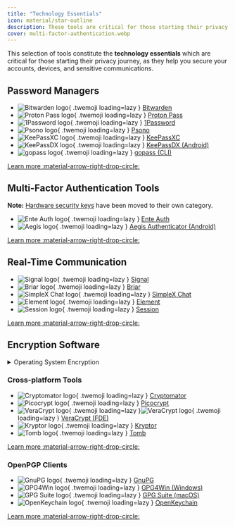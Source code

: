 ```yaml
---
title: "Technology Essentials"
icon: material/star-outline
description: These tools are critical for those starting their privacy journey as they help you secure your accounts and devices.
cover: multi-factor-authentication.webp
---
```

This selection of tools constitute the **technology essentials** which are critical for those starting their privacy journey, as they help you secure your accounts, devices, and sensitive communications.

## Password Managers

<div class="grid cards" markdown>

- ![Bitwarden logo](../assets/img/password-management/bitwarden.svg){ .twemoji loading=lazy } [Bitwarden](passwords.md#bitwarden)
- ![Proton Pass logo](../assets/img/password-management/protonpass.svg){ .twemoji loading=lazy } [Proton Pass](passwords.md#proton-pass)
- ![1Password logo](../assets/img/password-management/1password.svg){ .twemoji loading=lazy } [1Password](passwords.md#1password)
- ![Psono logo](../assets/img/password-management/psono.svg){ .twemoji loading=lazy } [Psono](passwords.md#psono)
- ![KeePassXC logo](../assets/img/password-management/keepassxc.svg){ .twemoji loading=lazy } [KeePassXC](passwords.md#keepassxc)
- ![KeePassDX logo](../assets/img/password-management/keepassdx.svg){ .twemoji loading=lazy } [KeePassDX (Android)](passwords.md#keepassdx-android)
- ![gopass logo](../assets/img/password-management/gopass.svg){ .twemoji loading=lazy } [gopass (CLI)](passwords.md#gopass-cli)

</div>

[Learn more :material-arrow-right-drop-circle:](passwords.md)

## Multi-Factor Authentication Tools

**Note:** [Hardware security keys](../security-keys.md) have been moved to their own category.

<div class="grid cards" markdown>

- ![Ente Auth logo](../assets/img/multi-factor-authentication/ente-auth.svg){ .twemoji loading=lazy } [Ente Auth](multi-factor-authentication.md#ente-auth)
- ![Aegis logo](../assets/img/multi-factor-authentication/aegis.png){ .twemoji loading=lazy } [Aegis Authenticator (Android)](multi-factor-authentication.md#aegis-authenticator-android)

</div>

[Learn more :material-arrow-right-drop-circle:](multi-factor-authentication.md)

## Real-Time Communication

<div class="grid cards" markdown>

- ![Signal logo](../assets/img/messengers/signal.svg){ .twemoji loading=lazy } [Signal](real-time-communication.md#signal)
- ![Briar logo](../assets/img/messengers/briar.svg){ .twemoji loading=lazy } [Briar](real-time-communication.md#briar)
- ![SimpleX Chat logo](../assets/img/messengers/simplex.svg){ .twemoji loading=lazy } [SimpleX Chat](real-time-communication.md#simplex-chat)
- ![Element logo](../assets/img/messengers/element.svg){ .twemoji loading=lazy } [Element](real-time-communication.md#element)
- ![Session logo](../assets/img/messengers/session.svg){ .twemoji loading=lazy } [Session](real-time-communication.md#session)

</div>

[Learn more :material-arrow-right-drop-circle:](real-time-communication.md)

## Encryption Software

<details class="info" markdown>
<summary>Operating System Encryption</summary>

For encrypting your OS drive, we typically recommend using the encryption tool your operating system provides, whether that is **BitLocker** on Windows, **FileVault** on macOS, or **LUKS** on Linux. These tools are included with the operating system and take advantage of hardware encryption elements such as a [secure cryptoprocessor](../basics/hardware.md/#tpmsecure-cryptoprocessor).

[Learn more :material-arrow-right-drop-circle:](encryption.md#operating-system-encryption)

</details>

### Cross-platform Tools

<div class="grid cards" markdown>

- ![Cryptomator logo](../assets/img/encryption-software/cryptomator.svg){ .twemoji loading=lazy } [Cryptomator](encryption.md#cryptomator-cloud)
- ![Picocrypt logo](../assets/img/encryption-software/picocrypt.svg){ .twemoji loading=lazy } [Picocrypt](encryption.md#picocrypt-file)
- ![VeraCrypt logo](../assets/img/encryption-software/veracrypt.svg#only-light){ .twemoji loading=lazy }![VeraCrypt logo](../assets/img/encryption-software/veracrypt-dark.svg#only-dark){ .twemoji loading=lazy } [VeraCrypt (FDE)](encryption.md#veracrypt-disk)
- ![Kryptor logo](../assets/img/encryption-software/kryptor.png){ .twemoji loading=lazy } [Kryptor](encryption.md#kryptor)
- ![Tomb logo](../assets/img/encryption-software/tomb.png){ .twemoji loading=lazy } [Tomb](encryption.md#tomb)

</div>

[Learn more :material-arrow-right-drop-circle:](encryption.md)

### OpenPGP Clients

<div class="grid cards" markdown>

- ![GnuPG logo](../assets/img/encryption-software/gnupg.svg){ .twemoji loading=lazy } [GnuPG](encryption.md#gnu-privacy-guard)
- ![GPG4Win logo](../assets/img/encryption-software/gpg4win.svg){ .twemoji loading=lazy } [GPG4Win (Windows)](encryption.md#gpg4win)
- ![GPG Suite logo](../assets/img/encryption-software/gpgsuite.png){ .twemoji loading=lazy } [GPG Suite (macOS)](encryption.md#gpg-suite)
- ![OpenKeychain logo](../assets/img/encryption-software/openkeychain.svg){ .twemoji loading=lazy } [OpenKeychain](encryption.md#openkeychain)

</div>

[Learn more :material-arrow-right-drop-circle:](encryption.md#openpgp)
